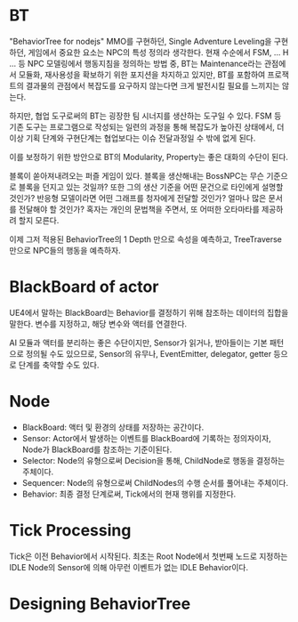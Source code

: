 # BT
"BehaviorTree for nodejs"
MMO를 구현하던, Single Adventure Leveling을 구현하던, 
게임에서 중요한 요소는 NPC의 특성 정의라 생각한다.
현재 수순에서 FSM, ... H ... 등 NPC 모델링에서 행동지침을 정의하는 방법 중,
BT는 Maintenance라는 관점에서 모듈화, 재사용성을 확보하기 위한 포지션을 차지하고 있지만,
BT를 포함하여 프로잭트의 결과물의 관점에서 복잡도를 요구하지 않는다면 크게 발전시킬 필요를 느끼지는 않는다.

하지만, 협업 도구로써의 BT는 굉장한 팀 시너지를 생산하는 도구일 수 있다.
FSM 등 기존 도구는 프로그램으로 작성되는 일련의 과정을 통해 복잡도가 높아진 상태에서,
더이상 기획 단계와 구현단계는 협업보다는 이슈 전달과정일 수 밖에 없게 된다.

이를 보정하기 위한 방안으로 BT의 Modularity, Property는 좋은 대화의 수단이 된다.

블록이 쏟아져내려오는 퍼즐 게임이 있다.
블록을 생산해내는 BossNPC는 무슨 기준으로 블록을 던지고 있는 것일까?
또한 그의 생산 기준을 어떤 문건으로 타인에게 설명할 것인가?
반응형 모델이라면 어떤 그래프를 청자에게 전달할 것인가?
얼마나 많은 문서를 전달해야 할 것인가?
혹자는 개인의 문법책을 주면서, 또 어떠한 오타마타를 제공하려 할지 모른다.

이제 그저 적용된 BehaviorTree의 1 Depth 만으로 속성을 예측하고,
TreeTraverse 만으로 NPC들의 행동을 예측하자.

# BlackBoard of actor
UE4에서 말하는 BlackBoard는 Behavior를 결정하기 위해 참조하는 데이터의 집합을 말한다.
변수를 지정하고, 해당 변수와 액터를 연결한다.

AI 모듈과 액터를 분리하는 좋은 수단이지만, 
Sensor가 읽거나, 받아들이는 기본 패턴으로 정의될 수도 있으므로,
Sensor의 유무나, EventEmitter, delegator, getter 등으로 단계를 축약할 수도 있다.

# Node
- BlackBoard: 액터 및 환경의 상태를 저장하는 공간이다.
- Sensor: Actor에서 발생하는 이벤트를 BlackBoard에 기록하는 정의자이자, Node가 BlackBoard를 참조하는 기준이된다.
- Selector: Node의 유형으로써 Decision을 통해, ChildNode로 행동을 결정하는 주체이다.
- Sequencer: Node의 유형으로써 ChildNodes의 수행 순서를 풀어내는 주체이다.
- Behavior: 최종 결정 단계로써, Tick에서의 현재 행위를 지정한다.

# Tick Processing
Tick은 이전 Behavior에서 시작된다. 
최초는 Root Node에서 첫번째 노드로 지정하는 IDLE Node의 Sensor에 의해 아무런 이벤트가 없는 IDLE Behavior이다.

# Designing BehaviorTree